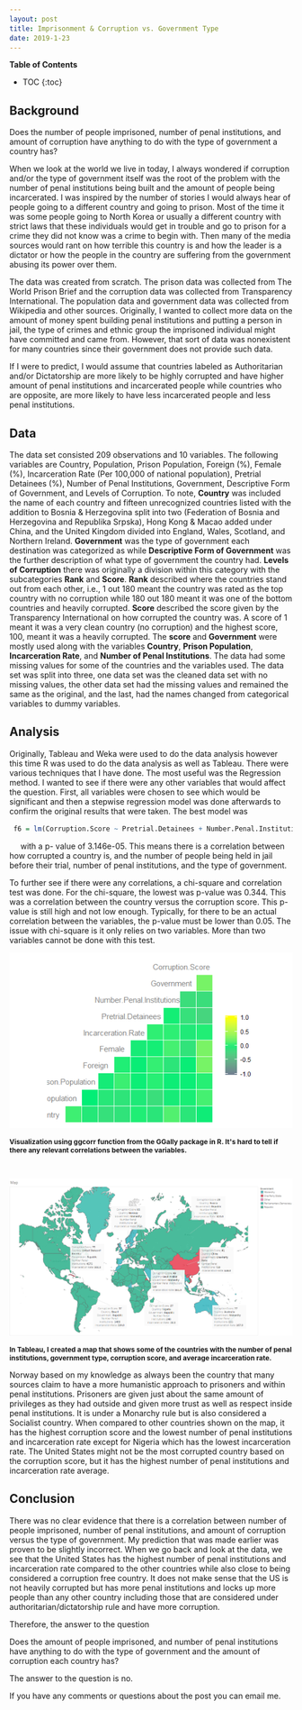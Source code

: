 ```yaml
---
layout: post
title: Imprisonment & Corruption vs. Government Type
date: 2019-1-23
---
```


**Table of Contents**
* TOC
{:toc}

## Background

Does the number of people imprisoned, number of penal institutions, and amount of corruption have anything to do with the type of government a country has?

When we look at the world we live in today, I always wondered if corruption and/or the type of government itself was the root of the problem with the number of penal institutions being built and the amount of people being incarcerated. I was inspired by the number of stories I would always hear of people going to a different country and going to prison. Most of the time it was some people going to North Korea or usually a different country with strict laws that these individuals would get in trouble and go to prison for a crime they did not know was a crime to begin with. Then many of the media sources would rant on how terrible this country is and how the leader is a dictator or how the people in the country are suffering from the government abusing its power over them. 

The data was created from scratch. The prison data was collected from The World Prison Brief and the corruption data was collected from Transparency International. The population data and government data was collected from Wikipedia and other sources. Originally, I wanted to collect more data on the amount of money spent building penal institutions and putting a person in jail, the type of crimes and ethnic group the imprisoned individual might have committed and came from. However, that sort of data was nonexistent for many countries since their government does not provide such data. 

If I were to predict, I would assume that countries labeled as Authoritarian and/or Dictatorship are more likely to be highly corrupted and have higher amount of penal institutions and incarcerated people while countries who are opposite, are more likely to have less incarcerated people and less penal institutions.
  
## Data

The data set consisted 209 observations and 10 variables. The following variables are Country, Population, Prison Population, Foreign (%), Female (%), Incarceration Rate (Per 100,000 of national population), Pretrial Detainees (%), Number of Penal Institutions, Government, Descriptive Form of Government, and Levels of Corruption. To note, **Country** was included the name of each country and fifteen unrecognized countries listed with the addition to Bosnia & Herzegovina split into two (Federation of Bosnia and Herzegovina and Republika Srpska), Hong Kong & Macao added under China, and the United Kingdom divided into England, Wales, Scotland, and Northern Ireland. **Government** was the type of government each destination was categorized as while **Descriptive Form of Government** was the further description of what type of government the country had. **Levels of Corruption** there was originally a division within this category with the subcategories **Rank** and **Score**. **Rank** described where the countries stand out from each other, i.e., 1 out 180 meant the country was rated as the top country with no corruption while 180 out 180 meant it was one of the bottom countries and heavily corrupted. **Score** described the score given by the Transparency International on how corrupted the country was. A score of 1 meant it was a very clean country (no corruption) and the highest score, 100, meant it was a heavily corrupted. The **score** and **Government** were mostly used along with the variables **Country**, **Prison Population**, **Incarceration Rate**, and **Number of Penal Institutions**. The data had some missing values for some of the countries and the variables used. The data set was split into three, one data set was the cleaned data set with no missing values, the other data set had the missing values and remained the same as the original, and the last, had the names changed from categorical variables to dummy variables.
 
## Analysis

Originally, Tableau and Weka were used to do the data analysis however this time R was used to do the data analysis as well as Tableau. 
There were various techniques that I have done. The most useful was the Regression method. I wanted to see if there were any other variables that would affect the question. First, all variables were chosen to see which would be significant and then a stepwise regression model was done afterwards to confirm the original results that were taken. The best model was 
&nbsp;&nbsp;&nbsp;&nbsp;

```r
 f6 = lm(Corruption.Score ~ Pretrial.Detainees + Number.Penal.Institutions + Government, data = icg)
```
&nbsp;&nbsp;&nbsp;&nbsp;
with a p- value of 3.146e-05. This means there is a correlation between how corrupted a country is, and the number of people being held in jail before their trial, number of penal institutions, and the type of government. 

To further see if there were any correlations, a chi-square and correlation test was done. For the chi-square, the lowest was p-value was 0.344. This was a correlation between the country versus the corruption score. This p-value is still high and not low enough. Typically, for there to be an actual correlation between the variables, the p-value must be lower than 0.05. The issue with chi-square is it only relies on two variables. More than two variables cannot be done with this test. 

![GGally_cor.png](/img/GGally_cor.png)

<p style="font-size: 12px;font-weight:bold"> Visualization using ggcorr function from the GGally package in R. It's hard to tell if there any relevant correlations between the variables.</p>
&nbsp;&nbsp;&nbsp;&nbsp;

![Map](/img/Map.png)


<p style="font-size: 12px;font-weight:bold"> In Tableau, I created a map that shows some of the countries with the number of penal institutions, government type, corruption score, and average incarceration rate.</p>

Norway based on my knowledge as always been the country that many sources claim to have a more humanistic approach to prisoners and within penal institutions. Prisoners are given just about the same amount of privileges as they had outside and given more trust as well as respect inside penal institutions. It is under a Monarchy rule but is also considered a Socialist country. When compared to other countries shown on the map, it has the highest corruption score and the lowest number of penal institutions and incarceration rate except for Nigeria which has the lowest incarceration rate. The United States might not be the most corrupted country based on the corruption score, but it has the highest number of penal institutions and incarceration rate average. 

## Conclusion

There was no clear evidence that there is a correlation between number of people imprisoned, number of penal institutions, and amount of corruption versus the type of government. My prediction that was made earlier was proven to be slightly incorrect. When we go back and look at the data, we see that the United States has the highest number of penal institutions and incarceration rate compared to the other countries while also close to being considered a corruption free country. It does not make sense that the US is not heavily corrupted but has more penal institutions and locks up more people than any other country including those that are considered under authoritarian/dictatorship rule and have more corruption. 

Therefore, the answer to the question 

Does the amount of people imprisoned, and number of penal institutions have anything to do with the type of government and the amount of corruption each country has?

The answer to the question is no.


If you have any comments or questions about the post you can email me.
&nbsp;&nbsp;&nbsp;&nbsp;
